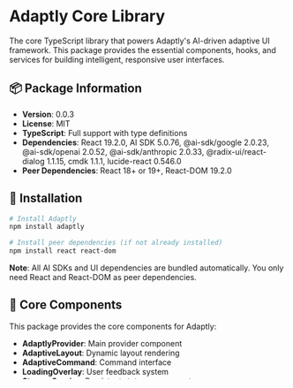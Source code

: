 # Adaptly Core Library

The core TypeScript library that powers Adaptly's AI-driven adaptive UI framework. This package provides the essential components, hooks, and services for building intelligent, responsive user interfaces.

## 📦 Package Information

- **Version**: 0.0.3
- **License**: MIT
- **TypeScript**: Full support with type definitions
- **Dependencies**: React 19.2.0, AI SDK 5.0.76, @ai-sdk/google 2.0.23, @ai-sdk/openai 2.0.52, @ai-sdk/anthropic 2.0.33, @radix-ui/react-dialog 1.1.15, cmdk 1.1.1, lucide-react 0.546.0
- **Peer Dependencies**: React 18+ or 19+, React-DOM 19.2.0

## 🚀 Installation

```bash
# Install Adaptly
npm install adaptly

# Install peer dependencies (if not already installed)
npm install react react-dom
```

**Note**: All AI SDKs and UI dependencies are bundled automatically. You only need React and React-DOM as peer dependencies.

## 🧩 Core Components

This package provides the core components for Adaptly:

- **AdaptlyProvider**: Main provider component
- **AdaptiveLayout**: Dynamic layout rendering
- **AdaptiveCommand**: Command interface
- **LoadingOverlay**: User feedback system
- **StorageService**: Persistent state management
- **EnhancedLLMService**: Multi-provider AI integration

For detailed API documentation and usage examples, see the [Core Components API Reference](../docs/api/core-components.md).

## 🔧 Core Hooks

This package provides essential React hooks for adaptive UI functionality:

- **useAdaptiveUI**: Main hook for accessing adaptive UI context
- **useStorage**: Storage management utilities
- **useLLM**: LLM provider integration

For detailed hook documentation and examples, see the [Hooks API Reference](../docs/api/hooks.md).

## 📚 API Reference

For complete API documentation, see:

- **[Core Components API](../docs/api/core-components.md)** - AdaptlyProvider, AdaptiveLayout, etc.
- **[Hooks API](../docs/api/hooks.md)** - useAdaptiveUI, useStorage, etc.
- **[Types API](../docs/api/types.md)** - TypeScript interfaces and types
- **[Services API](../docs/api/services.md)** - StorageService, LLMService, etc.

## 🎯 Key Features

- **Multi-LLM Support**: Google Gemini, OpenAI GPT, Anthropic Claude
- **Built-in Command Interface**: `⌘K` command bar with AI suggestions
- **Persistent Storage**: Automatic state management with version control
- **Component Registry**: JSON-based component configuration
- **TypeScript Support**: Full type safety and IntelliSense
- **Peer Dependencies**: Only React and React-DOM required

## 📖 Documentation

For complete documentation, see the [main documentation](../docs/README.md).

## 🔗 Related Packages

- **adaptly-demo**: Example Next.js application with full dashboard implementation
- **adaptly-cli**: Command-line tools for project setup (planned)
- **adaptly-examples**: Additional example applications and use cases

## 🤝 Contributing

We welcome contributions! Please see our [contributing guidelines](https://github.com/gauravfs-14/adaptly/blob/main/CONTRIBUTING.md) for details.

## 📄 License

MIT License - see [LICENSE](https://github.com/gauravfs-14/adaptly/blob/main/LICENSE) for details.
